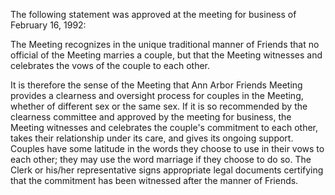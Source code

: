 The following statement was approved at the meeting for business of February 16, 1992:

The Meeting recognizes in the unique traditional manner of Friends that no official of the Meeting marries a couple, but that the Meeting witnesses and celebrates the vows of the couple to each other.

It is therefore the sense of the Meeting that Ann Arbor Friends Meeting provides a clearness and oversight process for couples in the Meeting, whether of different sex or the same sex. If it is so recommended by the clearness committee and approved by the meeting for business, the Meeting witnesses and celebrates the couple's commitment to each other, takes their relationship under its care, and gives its ongoing support. Couples have some lati­tude in the words they choose to use in their vows to each other; they may use the word marriage if they choose to do so. The Clerk or his/her representative signs appropriate legal documents certifying that the commitment has been witnessed after the manner of Friends.
